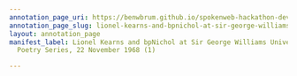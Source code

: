 ```yaml
---
annotation_page_uri: https://benwbrum.github.io/spokenweb-hackathon-development-noterms/annotations/lionel-kearns-and-bpnichol-at-sir-george-williams-university-the-poetry-series-22-november-1968-1--canvas-1-toc.json
annotation_page_slug: lionel-kearns-and-bpnichol-at-sir-george-williams-university-the-poetry-series-22-november-1968-1--canvas-1-toc
layout: annotation_page
manifest_label: Lionel Kearns and bpNichol at Sir George Williams University, The
  Poetry Series, 22 November 1968 (1)

---
```

